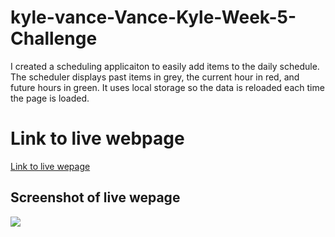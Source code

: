 # kyle-vance-Vance-Kyle-Week-5-Challenge
<p>
  I created a scheduling applicaiton to easily add items to the daily schedule. The scheduler displays past items in grey, the current hour in red, and future hours in green. It uses local storage so the data is reloaded each time the page is loaded. </p>
  <h1> Link to live webpage</h1>
  <a href="https://kyle-vance.github.io/kyle-vance-Vance-Kyle-Week-5-Challenge/" alt=Link to scheduling application>Link to live wepage</a>
  <br>
  <h2> Screenshot of live wepage</h2>
  <img src="https://user-images.githubusercontent.com/105682564/183201815-b79c6332-1e4e-4db9-bd27-64f3dccf3835.png">
  

